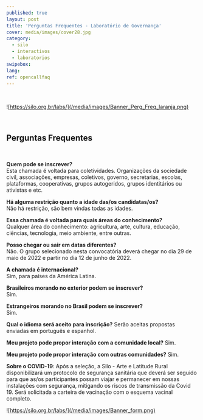 ```yaml
---
published: true
layout: post
title: 'Perguntas Frequentes - Laboratório de Governança'
cover: media/images/cover28.jpg
category:
  - silo
  - interactivos
  - laboratorios
swipebox:
lang: 
ref: opencallfaq
---
```


<br>

![https://silo.org.br/labs/](/media/images/Banner_Perg_Freq_laranja.png)

<br>

## Perguntas Frequentes 

<br>

**Quem pode se inscrever?**<br>
Esta chamada é voltada para coletividades. Organizações da sociedade civil,  associações, empresas, coletivos, governo, secretarias, escolas, plataformas, cooperativas, grupos autogeridos, grupos identitários ou ativistas e etc.   


**Há alguma restrição quanto a idade das/os candidatas/os?**<br>
Não há restrição, são bem vindas todas as idades.


**Essa chamada é voltada para quais áreas do conhecimento?**<br>
Qualquer área do conhecimento:  agricultura, arte, cultura, educação, ciências, tecnologia, meio ambiente, entre outras. 


**Posso chegar ou sair em datas diferentes?**<br>
Não. O grupo selecionado nesta convocatória deverá chegar no dia 29 de maio de 2022 e partir no dia 12 de junho de 2022.


**A chamada é internacional?**<br>
Sim, para países da América Latina.


**Brasileiros morando no exterior podem se inscrever?**<br>
Sim.


**Estrangeiros morando no Brasil podem se inscrever?**<br>
Sim. 


**Qual o idioma será aceito para inscrição?**
Serão aceitas propostas enviadas em português e espanhol.


**Meu projeto pode propor interação com a comunidade local?**
Sim.


**Meu projeto pode propor interação com outras comunidades?**
Sim.



**Sobre o COVID-19**:
Após a seleção, a Silo - Arte e Latitude Rural disponibilizará um protocolo de segurança sanitária que deverá ser seguido para que as/os participantes possam viajar e permanecer em nossas instalações com segurança, mitigando os riscos de transmissão da Covid 19. Será solicitada a carteira de vacinação com o esquema vacinal completo.

![https://silo.org.br/labs/](/media/images/Banner_form.png)
